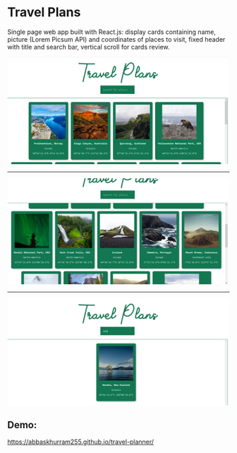 # Travel Plans

Single page web app built with React.js: display cards containing name, picture (Lorem Picsum API) and coordinates of places to visit, fixed header with title and search bar, vertical scroll for cards review.

<img src="https://raw.githubusercontent.com/lucierabahi/travel-plans-react-app/gh-pages/travel-plans.png" width="500">
        
---                 
         
<img src="https://raw.githubusercontent.com/lucierabahi/travel-plans-react-app/gh-pages/travel-plans1.png" width="500">

---                
             
<img src="https://raw.githubusercontent.com/lucierabahi/travel-plans-react-app/gh-pages/travel-plans2.png" width="500">

## Demo:
https://abbaskhurram255.github.io/travel-planner/
